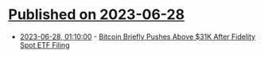 # [Published on 2023-06-28](index.md)

* [2023-06-28, 01:10:00](https://slashdot.org/story/23/06/27/2218252/bitcoin-briefly-pushes-above-31k-after-fidelity-spot-etf-filing?utm_source=rss1.0mainlinkanon&utm_medium=feed) - [Bitcoin Briefly Pushes Above $31K After Fidelity Spot ETF Filing](https://slashdot.org/story/23/06/27/2218252/bitcoin-briefly-pushes-above-31k-after-fidelity-spot-etf-filing?utm_source=rss1.0mainlinkanon&utm_medium=feed)
